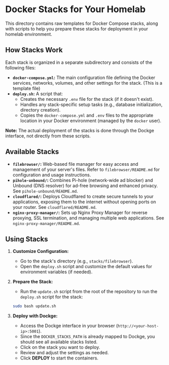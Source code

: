 # Docker Stacks for Your Homelab

This directory contains raw templates for Docker Compose stacks, along with scripts to help you prepare these stacks for deployment in your homelab environment.

## How Stacks Work

Each stack is organized in a separate subdirectory and consists of the following files:

*   **`docker-compose.yml`:** The main configuration file defining the Docker services, networks, volumes, and other settings for the stack. (This is a template file)
*   **`deploy.sh`:** A script that:
    -   Creates the necessary `.env` file for the stack (if it doesn't exist).
    -   Handles any stack-specific setup tasks (e.g., database initialization, directory creation).
    -   Copies the `docker-compose.yml` and `.env` files to the appropriate location in your Docker environment (managed by the `docker` user).
    
**Note:** The actual deployment of the stacks is done through the Dockge interface, not directly from these scripts.

## Available Stacks

*   **`filebrowser/`:**  Web-based file manager for easy access and management of your server's files. Refer to `filebrowser/README.md` for configuration and usage instructions.
*   **`pihole-unbound/`:**  Combines Pi-hole (network-wide ad blocker) and Unbound (DNS resolver) for ad-free browsing and enhanced privacy. See `pihole-unbound/README.md`.
*   **`cloudflared/`:** Deploys Cloudflared to create secure tunnels to your applications, exposing them to the internet without opening ports on your router. See `cloudflared/README.md`.
*   **`nginx-proxy-manager/`:**  Sets up Nginx Proxy Manager for reverse proxying, SSL termination, and managing multiple web applications. See `nginx-proxy-manager/README.md`.

## Using Stacks

1.  **Customize Configuration:** 
    -   Go to the stack's directory (e.g., `stacks/filebrowser`).
    -   Open the `deploy.sh` script and customize the default values for environment variables (if needed).

2.  **Prepare the Stack:**
    -   Run the `update.sh` script from the root of the repository to run the `deploy.sh` script for the stack:

    ```bash
    sudo bash update.sh
    ```

3.  **Deploy with Dockge:**
    -   Access the Dockge interface in your browser (`http://<your-host-ip>:5001`).
    -   Since the `DOCKER_STACKS_PATH` is already mapped to Dockge, you should see all available stacks listed.
    -   Click on the stack you want to deploy.
    -   Review and adjust the settings as needed.
    -   Click **DEPLOY** to start the containers.

